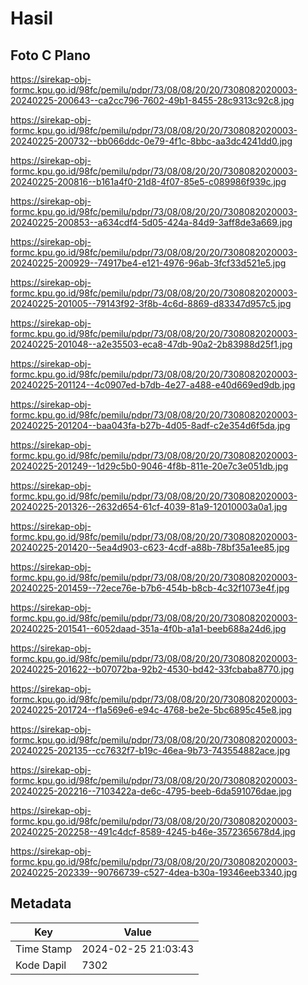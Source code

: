 # Hasil

## Foto C Plano

https://sirekap-obj-formc.kpu.go.id/98fc/pemilu/pdpr/73/08/08/20/20/7308082020003-20240225-200643--ca2cc796-7602-49b1-8455-28c9313c92c8.jpg

https://sirekap-obj-formc.kpu.go.id/98fc/pemilu/pdpr/73/08/08/20/20/7308082020003-20240225-200732--bb066ddc-0e79-4f1c-8bbc-aa3dc4241dd0.jpg

https://sirekap-obj-formc.kpu.go.id/98fc/pemilu/pdpr/73/08/08/20/20/7308082020003-20240225-200816--b161a4f0-21d8-4f07-85e5-c089986f939c.jpg

https://sirekap-obj-formc.kpu.go.id/98fc/pemilu/pdpr/73/08/08/20/20/7308082020003-20240225-200853--a634cdf4-5d05-424a-84d9-3aff8de3a669.jpg

https://sirekap-obj-formc.kpu.go.id/98fc/pemilu/pdpr/73/08/08/20/20/7308082020003-20240225-200929--74917be4-e121-4976-96ab-3fcf33d521e5.jpg

https://sirekap-obj-formc.kpu.go.id/98fc/pemilu/pdpr/73/08/08/20/20/7308082020003-20240225-201005--79143f92-3f8b-4c6d-8869-d83347d957c5.jpg

https://sirekap-obj-formc.kpu.go.id/98fc/pemilu/pdpr/73/08/08/20/20/7308082020003-20240225-201048--a2e35503-eca8-47db-90a2-2b83988d25f1.jpg

https://sirekap-obj-formc.kpu.go.id/98fc/pemilu/pdpr/73/08/08/20/20/7308082020003-20240225-201124--4c0907ed-b7db-4e27-a488-e40d669ed9db.jpg

https://sirekap-obj-formc.kpu.go.id/98fc/pemilu/pdpr/73/08/08/20/20/7308082020003-20240225-201204--baa043fa-b27b-4d05-8adf-c2e354d6f5da.jpg

https://sirekap-obj-formc.kpu.go.id/98fc/pemilu/pdpr/73/08/08/20/20/7308082020003-20240225-201249--1d29c5b0-9046-4f8b-811e-20e7c3e051db.jpg

https://sirekap-obj-formc.kpu.go.id/98fc/pemilu/pdpr/73/08/08/20/20/7308082020003-20240225-201326--2632d654-61cf-4039-81a9-12010003a0a1.jpg

https://sirekap-obj-formc.kpu.go.id/98fc/pemilu/pdpr/73/08/08/20/20/7308082020003-20240225-201420--5ea4d903-c623-4cdf-a88b-78bf35a1ee85.jpg

https://sirekap-obj-formc.kpu.go.id/98fc/pemilu/pdpr/73/08/08/20/20/7308082020003-20240225-201459--72ece76e-b7b6-454b-b8cb-4c32f1073e4f.jpg

https://sirekap-obj-formc.kpu.go.id/98fc/pemilu/pdpr/73/08/08/20/20/7308082020003-20240225-201541--6052daad-351a-4f0b-a1a1-beeb688a24d6.jpg

https://sirekap-obj-formc.kpu.go.id/98fc/pemilu/pdpr/73/08/08/20/20/7308082020003-20240225-201622--b07072ba-92b2-4530-bd42-33fcbaba8770.jpg

https://sirekap-obj-formc.kpu.go.id/98fc/pemilu/pdpr/73/08/08/20/20/7308082020003-20240225-201724--f1a569e6-e94c-4768-be2e-5bc6895c45e8.jpg

https://sirekap-obj-formc.kpu.go.id/98fc/pemilu/pdpr/73/08/08/20/20/7308082020003-20240225-202135--cc7632f7-b19c-46ea-9b73-743554882ace.jpg

https://sirekap-obj-formc.kpu.go.id/98fc/pemilu/pdpr/73/08/08/20/20/7308082020003-20240225-202216--7103422a-de6c-4795-beeb-6da591076dae.jpg

https://sirekap-obj-formc.kpu.go.id/98fc/pemilu/pdpr/73/08/08/20/20/7308082020003-20240225-202258--491c4dcf-8589-4245-b46e-3572365678d4.jpg

https://sirekap-obj-formc.kpu.go.id/98fc/pemilu/pdpr/73/08/08/20/20/7308082020003-20240225-202339--90766739-c527-4dea-b30a-19346eeb3340.jpg


## Metadata

| Key        | Value               |
| ---------- | ------------------- |
| Time Stamp | 2024-02-25 21:03:43 |
| Kode Dapil | 7302                |



